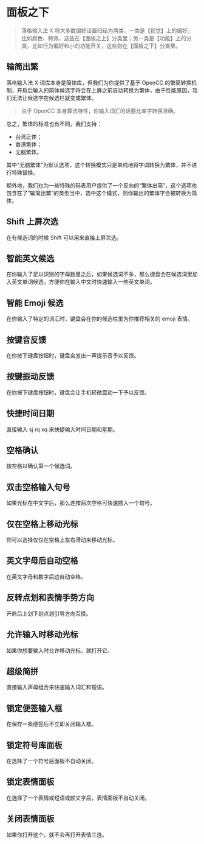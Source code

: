 # 面板之下


> 落格输入法 X 将大多数偏好设置归结为两类，一类是【视觉】上的偏好，比如颜色、特效，这些在【面板之上】分类里；另一类是【功能】上的分类，比如行为偏好和小的功能开关，这些则在【面板之下】分类里。

## 输简出繁

落格输入法 X 词库本身是简体库，但我们为你提供了基于 OpenCC 的繁简转换机制，开启后输入的简体候选字将会在上屏之前自动转换为繁体，由于性能原因，我们无法让候选字在候选栏就变成繁体。

> 由于 OpenCC 本身算法特性，你输入词汇的话要比单字转换准确。

总之，繁体的标准也有不同，我们支持：

* 台湾正体；
* 香港繁体；
* 无脑繁体。

其中“无脑繁体”为默认选项，这个转换模式只是单纯地将字词转换为繁体，并不进行特殊替换。

额外地，我们也为一些特殊的码表用户提供了一个反向的“繁体出简”，这个选项也包含在了“输简出繁”的类型当中，选中这个模式，则你输出的繁体字会被转换为简体。

## Shift 上屏次选

在有候选词的时候 Shift 可以用来直接上屏次选。

## 智能英文候选

在你输入了足以识别的字母数量之后，如果候选词不多，那么键盘会在候选词里加入英文单词候选，方便你在输入中文时快速输入一些英文单词。

## 智能 Emoji 候选

在你输入了特定的词汇时，键盘会在你的候选栏里为你推荐相关的 emoji 表情。

## 按键音反馈

在你按下键盘按钮时，键盘会发出一声提示音予以反馈。

## 按键振动反馈

在你按下键盘按钮时，键盘会让手机轻微震动一下予以反馈。

## 快捷时间日期

直接输入 sj rq xq 来快捷输入时间日期和星期。

## 空格确认

按空格以确认第一个候选词。

## 双击空格输入句号

如果光标在中文字后，那么连按两次空格可快速插入一个句号。

## 仅在空格上移动光标

你可以选择仅仅在空格上左右滑动来移动光标。

## 英文字母后自动空格

在英文字母和数字后边自动空格。

## 反转点划和表情手势方向

开启后上划下划点划引导方向互换。

## 允许输入时移动光标

如果你想要输入时允许移动光标，就打开它。

## 超级简拼

直接输入声母组合来快速输入词汇和短语。

## 锁定便签输入框

在保存一条便签后不立即关闭输入框。

## 锁定符号库面板

在选择了一个符号后面板不自动关闭。

## 锁定表情面板

在选择了一个表情或短语或颜文字后，表情面板不自动关闭。

## 关闭表情面板

如果你打开这个，就不会再打开表情三连。
